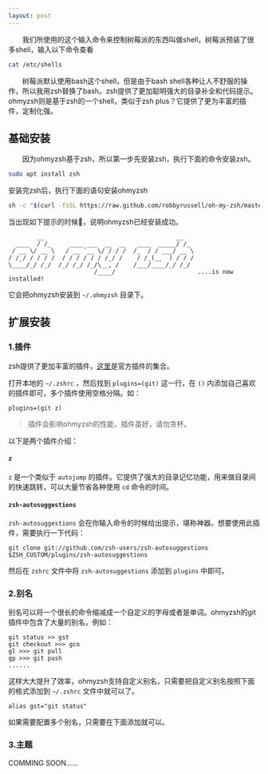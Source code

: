 ```yaml
---
layout: post
---
```


&emsp;&emsp;我们所使用的这个输入命令来控制树莓派的东西叫做shell，树莓派预装了很多shell，输入以下命令查看
``` sh
cat /etc/shells
```
&emsp;&emsp;树莓派默认使用bash这个shell，但是由于bash shell各种让人不舒服的操作，所以我用zsh替换了bash。zsh提供了更加聪明强大的目录补全和代码提示。ohmyzsh则是基于zsh的一个shell，类似于zsh plus？它提供了更为丰富的插件，定制化强。

## 基础安装
&emsp;&emsp;因为ohmyzsh基于zsh，所以第一步先安装zsh，执行下面的命令安装zsh。
``` sh
sudo apt install zsh
```
安装完zsh后，执行下面的语句安装ohmyzsh
``` sh
sh -c "$(curl -fsSL https://raw.github.com/robbyrussell/oh-my-zsh/master/tools/install.sh)"
```
当出现如下提示的时候，说明ohmyzsh已经安装成功。
```
        __                                     __
  ____  / /_     ____ ___  __  __   ____  _____/ /_
 / __ \/ __ \   / __ `__ \/ / / /  /_  / / ___/ __ \
/ /_/ / / / /  / / / / / / /_/ /    / /_(__  ) / / /
\____/_/ /_/  /_/ /_/ /_/\__, /    /___/____/_/ /_/
                        /____/                       ....is now installed!
```

它会把ohmyzsh安装到 ```~/.ohmyzsh``` 目录下。

## 扩展安装
### 1.插件
zsh提供了更加丰富的插件，[这里](https://github.com/robbyrussell/oh-my-zsh/wiki/Plugins-Overview)是官方插件的集合。

打开本地的 ```~/.zshrc``` ，然后找到 ```plugins=(git)``` 这一行，在 ```()``` 内添加自己喜欢的插件即可，多个插件使用空格分隔。如：
```
plugins=(git z)
```
> 插件会影响ohmyzsh的性能，插件虽好，请勿贪杯。

以下是两个插件介绍：

#### ```z```

```z``` 是一个类似于 ```autojump``` 的插件。它提供了强大的目录记忆功能，用来做目录间的快速跳转，可以大量节省各种使用 ```cd``` 命令的时间。

#### ```zsh-autosuggestions```

```zsh-autosuggestions``` 会在你输入命令的时候给出提示，堪称神器。想要使用此插件，需要执行一下代码：
```
git clone git://github.com/zsh-users/zsh-autosuggestions $ZSH_CUSTOM/plugins/zsh-autosuggestions
```
然后在 ```zshrc``` 文件中将 ```zsh-autosuggestions``` 添加到 ```plugins``` 中即可。

### 2.别名
别名可以将一个很长的命令缩减成一个自定义的字母或者是单词。ohmyzsh的git插件中包含了大量的别名，例如：
```
git status >> gst
git checkout >>> gco
gl >>> git pull
gp >>> git push
......
```
这样大大提升了效率，ohmyzsh支持自定义别名，只需要把自定义别名按照下面的格式添加到 ```~/.zshrc``` 文件中就可以了。
```
alias gst="git status"
```
如果需要配置多个别名，只需要在下面添加就可以。

### 3.主题
COMMING SOON……